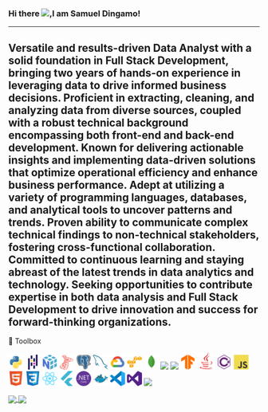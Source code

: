 ### Hi there <img src="https://raw.githubusercontent.com/MartinHeinz/MartinHeinz/master/wave.gif" width="30px">,I am Samuel Dingamo!

---
Versatile and results-driven Data Analyst with a solid foundation in Full Stack Development, bringing two years of hands-on experience in leveraging data to drive informed business decisions. Proficient in extracting, cleaning, and analyzing data from diverse sources, coupled with a robust technical background encompassing both front-end and back-end development. Known for delivering actionable insights and implementing data-driven solutions that optimize operational efficiency and enhance business performance. Adept at utilizing a variety of programming languages, databases, and analytical tools to uncover patterns and trends. Proven ability to communicate complex technical findings to non-technical stakeholders, fostering cross-functional collaboration. Committed to continuous learning and staying abreast of the latest trends in data analytics and technology. Seeking opportunities to contribute expertise in both data analysis and Full Stack Development to drive innovation and success for forward-thinking organizations. 
---

🧰 Toolbox


<img src="https://github.com/devicons/devicon/blob/55609aa5bd817ff167afce0d965585c92040787a/icons/python/python-original.svg?plain=1" width=30px> <img src="https://github.com/devicons/devicon/blob/55609aa5bd817ff167afce0d965585c92040787a/icons/pandas/pandas-original.svg?plain=1" width=30px>  <img src="https://github.com/devicons/devicon/blob/55609aa5bd817ff167afce0d965585c92040787a/icons/numpy/numpy-original.svg?plain=1" width=30px>  <img src="https://github.com/devicons/devicon/blob/55609aa5bd817ff167afce0d965585c92040787a/icons/microsoftsqlserver/microsoftsqlserver-plain.svg?plain=1" width=30px>  <img src="https://github.com/devicons/devicon/blob/55609aa5bd817ff167afce0d965585c92040787a/icons/postgresql/postgresql-original.svg?plain=1" width=30px>  <img src="https://github.com/devicons/devicon/blob/55609aa5bd817ff167afce0d965585c92040787a/icons/mysql/mysql-original.svg?plain=1" width=30px> <img src="https://github.com/devicons/devicon/blob/55609aa5bd817ff167afce0d965585c92040787a/icons/googlecloud/googlecloud-original.svg?plain=1" width=30px>  <img src="https://github.com/devicons/devicon/blob/55609aa5bd817ff167afce0d965585c92040787a/icons/amazonwebservices/amazonwebservices-original.svg?plain=1" width=30px>  <img src="https://github.com/devicons/devicon/blob/55609aa5bd817ff167afce0d965585c92040787a/icons/mongodb/mongodb-original.svg?plain=1" width=30px>  <img src="https://github.com/microsoft/PowerBI-Icons/blob/main/PNG/Power-BI.png" width=30px>  <img src="https://img.shields.io/badge/scikit--learn-%23F7931E.svg?style=for-the-badge&logo=scikit-learn&logoColor=white" width=90px>  <img src="https://github.com/devicons/devicon/blob/55609aa5bd817ff167afce0d965585c92040787a/icons/tensorflow/tensorflow-original.svg?plain=1" width=30px> 
<img src="https://github.com/devicons/devicon/blob/55609aa5bd817ff167afce0d965585c92040787a/icons/java/java-plain.svg?plain=1" width=35px>  <img src="https://github.com/devicons/devicon/blob/55609aa5bd817ff167afce0d965585c92040787a/icons/csharp/csharp-line.svg?plain=1" width=30px>  <img src="https://github.com/devicons/devicon/blob/55609aa5bd817ff167afce0d965585c92040787a/icons/javascript/javascript-original.svg?plain=1" width=30px> <img src="https://github.com/devicons/devicon/blob/55609aa5bd817ff167afce0d965585c92040787a/icons/html5/html5-original.svg?plain=1" width=30px>  <img src="https://github.com/devicons/devicon/blob/55609aa5bd817ff167afce0d965585c92040787a/icons/css3/css3-original.svg?plain=1" width=30px>  <img src="https://github.com/devicons/devicon/blob/55609aa5bd817ff167afce0d965585c92040787a/icons/react/react-original.svg?plain=1" width=30px> <img src="https://github.com/devicons/devicon/blob/55609aa5bd817ff167afce0d965585c92040787a/icons/flutter/flutter-plain.svg?plain=1" width=30px>  <img src="https://github.com/devicons/devicon/blob/55609aa5bd817ff167afce0d965585c92040787a/icons/dotnetcore/dotnetcore-original.svg?plain=1" width=30px>
<img src="https://github.com/devicons/devicon/blob/55609aa5bd817ff167afce0d965585c92040787a/icons/docker/docker-original.svg?plain=1" width=30px>  <img src="https://github.com/devicons/devicon/blob/55609aa5bd817ff167afce0d965585c92040787a/icons/vscode/vscode-original.svg?plain=1" width=30px>  <img src="https://github.com/devicons/devicon/blob/55609aa5bd817ff167afce0d965585c92040787a/icons/visualstudio/visualstudio-plain.svg?plain=1" width=30px>  <img src="https://img.shields.io/badge/jupyter-%23FA0F00.svg?style=for-the-badge&logo=jupyter&logoColor=white" width=100px>


<a href="https://github.com/sam47-asfaw/sam47-asfaw">
  <img height=200 align="center" src="https://github-readme-stats.vercel.app/api?username=sam47-asfaw" />
</a>
<a href="https://github.com/sam47-asfaw/sam47-asfaw">
  <img height=200 align="center" src="https://github-readme-stats.vercel.app/api/top-langs?username=sam47-asfaw&layout=compact&langs_count=8&card_width=320" />
</a>




<!--
**sam47-asfaw/sam47-asfaw** is a ✨ _special_ ✨ repository because its `README.md` (this file) appears on your GitHub profile.

Here are some ideas to get you started:

- 🔭 I’m currently working on ...
- 🌱 I’m currently learning ...
- 👯 I’m looking to collaborate on ...
- 🤔 I’m looking for help with ...
- 💬 Ask me about ...
- 📫 How to reach me: ...
- 😄 Pronouns: ...
- ⚡ Fun fact: ...
-->
